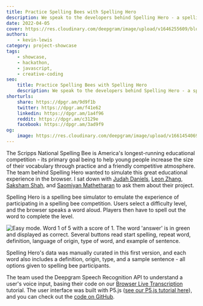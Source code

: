```yaml
---
title: Practice Spelling Bees with Spelling Hero
description: We speak to the developers behind Spelling Hero - a spelling bee simulator complete with contextual usage and multi-difficulty. Learn more here.
date: 2022-04-05
cover: https://res.cloudinary.com/deepgram/image/upload/v1646255609/blog/2022/04/practice-spelling-bees-hero/cover.jpg
authors:
    - kevin-lewis
category: project-showcase
tags:
    - showcase,
    - hackathon,
    - javascript,
    - creative-coding
seo:
    title: Practice Spelling Bees with Spelling Hero
    description: We speak to the developers behind Spelling Hero - a spelling bee simulator complete with contextual usage and multi-difficulty. Learn more here.
shorturls:
    share: https://dpgr.am/9d9f1b
    twitter: https://dpgr.am/f41e62
    linkedin: https://dpgr.am/1a4f96
    reddit: https://dpgr.am/c3129e
    facebook: https://dpgr.am/3ad9f9
og:
    image: https://res.cloudinary.com/deepgram/image/upload/v1661454069/blog/practice-spelling-bees-hero/ograph.png
---
```


The Scripps National Spelling Bee is America's longest-running educational competition - its primary goal being to help young people increase the size of their vocabulary through practice and a friendly competitive atmosphere. The team behind Spelling Hero wanted to simulate this great educational experience in the browser. I sat down with [Judah Daniels](https://www.linkedin.com/in/judah-daniels/), [Leon Zhang](https://www.linkedin.com/in/leon-bz/), [Saksham Shah](https://www.linkedin.com/in/saksham-shah-9803581b9/), and [Saomiyan Mathetharan](https://linkedin.com/in/saomiyan-mathetharan) to ask them about their project.

Spelling Hero is a spelling bee simulator to emulate the experience of participating in a spelling bee competition. Users select a difficulty level, and the browser speaks a word aloud. Players then have to spell out the word to complete the level.

![Easy mode. Word 1 of 5 with a score of 1. The word 'answer' is in green and displayed as correct. Several buttons read start spelling, repeat word, definition, language of origin, type of word, and example of sentence.](https://res.cloudinary.com/deepgram/image/upload/v1646255611/blog/2022/04/practice-spelling-bees-hero/screenshot.png)

Spelling Hero's data was manually curated in this first version, and each word also includes a definition, origin, type, and a sample sentence - all options given to spelling bee participants.

The team used the Deepgram Speech Recognition API to understand a user's voice input, basing their code on our [Browser Live Transcription](https://developers.deepgram.com/blog/2021/11/live-transcription-mic-browser/) tutorial. The user interface was built with P5.js ([see our P5.js tutorial here](https://developers.deepgram.com/blog/2022/03/p5js-getting-started/)), and you can check out the [code on GitHub](https://github.com/saksham-shah/deepgram-game).


